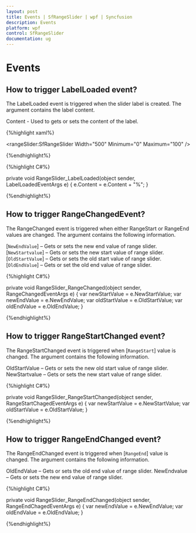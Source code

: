 ```yaml
---
layout: post
title: Events | SfRangeSlider | wpf | Syncfusion
description: Events 
platform: wpf
control: SfRangeSlider 
documentation: ug
---
```


# Events

## How to trigger LabelLoaded event? 

The LabelLoaded event is triggered when the slider label is created. The argument contains the label content.

Content - Used to gets or sets the content of the label.

{%highlight xaml%}

<rangeSlider:SfRangeSlider Width="500"  Minimum="0" Maximum="100"  />


{%endhighlight%}

{%highlight C#%}

private void RangeSlider_LabelLoaded(object sender, LabelLoadedEventArgs e)
{
   e.Content = e.Content + "%";
}

{%endhighlight%}

## How to trigger RangeChangedEvent?

The RangeChanged event is triggered when either RangeStart or RangeEnd values are changed. The argument contains the following information.

[`NewEndValue`] – Gets or sets the new end value of range slider.
[`NewStartvalue`] – Gets or sets the new start value of range slider.
[`OldStartValue`] – Gets or sets the old start value of range slider.
[`OldEndValue`] – Gets or set the old end value of range slider.

{%highlight C#%}

  private void RangeSlider_RangeChanged(object sender, RangeChangedEventArgs e)
  {
            var newStartValue = e.NewStartValue;
            var newEndValue = e.NewEndValue;
            var oldStartValue = e.OldStartValue;
            var oldEndValue = e.OldEndValue;
  }

{%endhighlight%}

## How to trigger RangeStartChanged event?

The RangeStartChanged event is triggered when [`RangeStart`] value is changed. The argument contains the following information.

OldStartValue – Gets or sets the new old start value of range slider.
NewStartvalue – Gets or sets the new start value of range slider.

{%highlight C#%}

private void RangeSlider_RangeStartChanged(object sender, RangeStartChagedEventArgs e)
{
     var newStartValue = e.NewStartValue;
     var oldStartValue = e.OldStartValue;
}

{%endhighlight%}

## How to trigger RangeEndChanged event?

The RangeEndChanged event is triggered when [`RangeEnd`] value is changed. The argument contains the following information.

OldEndValue – Gets or sets the old end value of range slider.
NewEndvalue – Gets or sets the new end value of range slider.

{%highlight C#%}

private void RangeSlider_RangeEndChanged(object sender, RangeEndChagedEventArgs e)
{
            var newEndValue = e.NewEndValue;
            var oldEndValue = e.OldEndValue;
}

{%endhighlight%}

